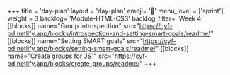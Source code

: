 +++
title = 'day-plan'
layout = 'day-plan'
emoji= '📝'
menu_level = ['sprint']
weight = 3
backlog= 'Module-HTML-CSS'
backlog_filter= 'Week 4'
[[blocks]]
name="Group Introspection"
src="https://cyf-pd.netlify.app/blocks/introspection-and-setting-smart-goals/readme/"
[[blocks]]
name="Setting SMART goals"
src="https://cyf-pd.netlify.app/blocks/setting-smart-goals/readme/"
[[blocks]]
name="Create groups for JS1"
src="https://cyf-pd.netlify.app/blocks/create-groups/readme/"
+++


